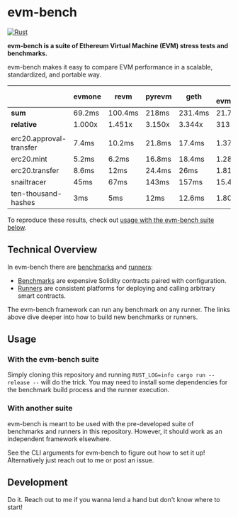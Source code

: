 # evm-bench

[![Rust](https://github.com/ziyadedher/evm-bench/actions/workflows/rust.yml/badge.svg)](https://github.com/ziyadedher/evm-bench/actions/workflows/rust.yml)

**evm-bench is a suite of Ethereum Virtual Machine (EVM) stress tests and benchmarks.**

evm-bench makes it easy to compare EVM performance in a scalable, standardized, and portable way.

|                         | evmone | revm    | pyrevm | geth    | py-evm.cpython | ethereumjs |
| ----------------------- | ------ | ------- | ------ | ------- | -------------- | ---------- |
| **sum**                 | 69.2ms | 100.4ms | 218ms  | 231.4ms | 21.7272s       | 31.3376s   |
| **relative**            | 1.000x | 1.451x  | 3.150x | 3.344x  | 313.977x       | 452.855x   |
|                         |        |         |        |         |                |            |
| erc20.approval-transfer | 7.4ms  | 10.2ms  | 21.8ms | 17.4ms  | 1.374s         | 1.8832s    |
| erc20.mint              | 5.2ms  | 6.2ms   | 16.8ms | 18.4ms  | 1.2822s        | 2.8656s    |
| erc20.transfer          | 8.6ms  | 12ms    | 24.4ms | 26ms    | 1.8158s        | 3.3676s    |
| snailtracer             | 45ms   | 67ms    | 143ms  | 157ms   | 15.455s        | 21.592s    |
| ten-thousand-hashes     | 3ms    | 5ms     | 12ms   | 12.6ms  | 1.8002s        | 1.6292s    |

To reproduce these results, check out [usage with the evm-bench suite below](#with-the-evm-bench-suite).

## Technical Overview

In evm-bench there are [benchmarks](/benchmarks) and [runners](/runners):

- [Benchmarks](/benchmarks) are expensive Solidity contracts paired with configuration.
- [Runners](/runners) are consistent platforms for deploying and calling arbitrary smart contracts.

The evm-bench framework can run any benchmark on any runner. The links above dive deeper into how to build new benchmarks or runners.

## Usage

### With the evm-bench suite

Simply cloning this repository and running `RUST_LOG=info cargo run --release --` will do the trick. You may need to install some dependencies for the benchmark build process and the runner execution.

### With another suite

evm-bench is meant to be used with the pre-developed suite of benchmarks and runners in this repository. However, it should work as an independent framework elsewhere.

See the CLI arguments for evm-bench to figure out how to set it up! Alternatively just reach out to me or post an issue.

## Development

Do it. Reach out to me if you wanna lend a hand but don't know where to start!

